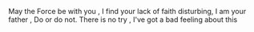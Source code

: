 May the Force be with you , I find your lack of faith disturbing, I am your father , Do or do not. There is no try , I've got a bad feeling about this
